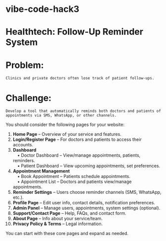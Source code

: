 # vibe-code-hack3
# Healthtech: Follow-Up Reminder System
# Problem: 
    Clinics and private doctors often lose track of patient follow-ups.

# Challenge: 
    Develop a tool that automatically reminds both doctors and patients of appointments via SMS, WhatsApp, or other channels.

You should consider the following pages for your website:

1. **Home Page** – Overview of your service and features.
2. **Login/Register Page** – For doctors and patients to access their accounts.
3. **Dashboard**  
 • Doctor Dashboard – View/manage appointments, patients, reminders.  
 • Patient Dashboard – View upcoming appointments, set preferences.
4. **Appointment Management**  
 • Book Appointment – Patients schedule appointments.  
 • Appointment List – Doctors and patients view/manage appointments.
5. **Reminder Settings** – Users choose reminder channels (SMS, WhatsApp, etc.).
6. **Profile Page** – Edit user info, contact details, notification preferences.
7. **Admin Panel** – Manage users, appointments, system settings (optional).
8. **Support/Contact Page** – Help, FAQs, and contact form.
9. **About Page** – Info about your service/team.
10. **Privacy Policy & Terms** – Legal information.

You can start with these core pages and expand as needed.